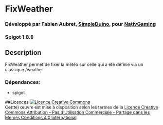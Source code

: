 # FixWeather
### Développé par Fabien Aubret, [SimpleDuino](http://simple-duino.com), pour [NativGaming](http://nativgaming.com)
### Spigot 1.8.8

## Description
FixWeather permet de fixer la météo sur celle qui a été définie via un classique /weather

### Dépendances:
- spigot

##Licences
<a rel="license" href="http://creativecommons.org/licenses/by-nc-sa/4.0/"><img alt="Licence Creative Commons" style="border-width:0" src="https://i.creativecommons.org/l/by-nc-sa/4.0/88x31.png" /></a><br />Ce(tte) œuvre est mise à disposition selon les termes de la <a rel="license" href="http://creativecommons.org/licenses/by-nc-sa/4.0/">Licence Creative Commons Attribution - Pas d’Utilisation Commerciale - Partage dans les Mêmes Conditions 4.0 International</a>.

